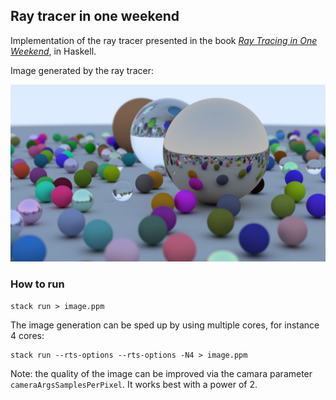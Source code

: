 ## Ray tracer in one weekend

Implementation of the ray tracer presented in the book [_Ray Tracing in One Weekend_](https://raytracing.github.io/books/RayTracingInOneWeekend.html), in Haskell.

Image generated by the ray tracer:

![Image generated by the ray tracer](images/image.jpg)

### How to run

```
stack run > image.ppm
```

The image generation can be sped up by using multiple cores, for instance 4 cores:

```
stack run --rts-options --rts-options -N4 > image.ppm
```

Note: the quality of the image can be improved via the camara parameter `cameraArgsSamplesPerPixel`. It works best with a power of 2.
